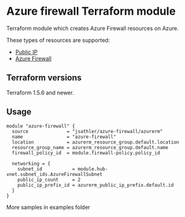 # Azure firewall Terraform module

Terraform module which creates Azure Firewall resources on Azure.

These types of resources are supported:

* [Public IP](https://learn.microsoft.com/en-us/azure/virtual-network/ip-services/public-ip-addresses)
* [Azure Firewall](https://learn.microsoft.com/en-us/azure/firewall/overview)

## Terraform versions

Terraform 1.5.6 and newer.

## Usage

```hcl
module "azure-firewall" {
  source              = "jsathler/azure-firewall/azurerm"
  name                = "azure-firewall"
  location            = azurerm_resource_group.default.location
  resource_group_name = azurerm_resource_group.default.name
  firewall_policy_id  = module.firewall-policy.policy_id

  networking = {
    subnet_id           = module.hub-vnet.subnet_ids.AzureFirewallSubnet
    public_ip_count     = 2
    public_ip_prefix_id = azurerm_public_ip_prefix.default.id
  }
}
```

More samples in examples folder